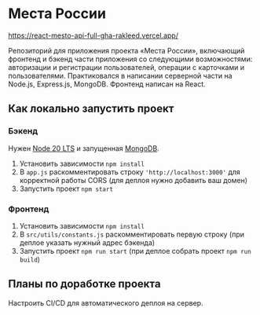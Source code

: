 # Места России

https://react-mesto-api-full-gha-rakleed.vercel.app/

Репозиторий для приложения проекта «Места России», включающий фронтенд и бэкенд части приложения 
со следующими возможностями: авторизации и регистрации пользователей, операции с карточками 
и пользователями.
Практиковался в написании серверной части на Node.js, Express.js, MongoDB.
Фронтенд написан на React.

## Как локально запустить проект

### Бэкенд

Нужен [Node 20 LTS](https://nodejs.org/en/download/) 
и запущенная [MongoDB](https://www.mongodb.com/docs/manual/administration/install-community/).

1. Установить зависимости `npm install`
2. В `app.js` раскомментировать строку `'http://localhost:3000'`
для корректной работы CORS (для деплоя нужно добавить ваш домен)
3. Запустить проект `npm start` 

### Фронтенд

1. Установить зависимости `npm install`
2. В `src/utils/constants.js` раскомментировать первую строку (при деплое указать нужный адрес бэкенда)
2. Запустить проект `npm run start` (при деплое собрать проект `npm run build`)

## Планы по доработке проекта

Настроить CI/CD для автоматического деплоя на сервер.
